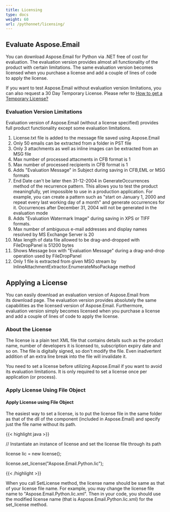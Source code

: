 ```yaml
---
title: Licensing
type: docs
weight: 60
url: /pythonnet/licensing/
---
```



## **Evaluate Aspose.Email**
You can download Aspose.Email for Python via .NET free of cost for evaluation. The evaluation version provides almost all functionality of the product with certain limitations. The same evaluation version becomes licensed when you purchase a license and add a couple of lines of code to apply the license.

If you want to test Aspose.Email without evaluation version limitations, you can also request a 30 Day Temporary License. Please refer to [How to get a Temporary License?](https://purchase.aspose.com/temporary-license)
### **Evaluation Version Limitations**
Evaluation version of Aspose.Email (without a license specified) provides full product functionality except some evaluation limitations.

1. License.txt file is added to the message file saved using Aspose.Email
1. Only 50 emails can be extracted from a folder in PST file
1. Only 3 attachments as well as inline images can be extracted from an MSG file
1. Max number of processed attacments in CFB format is 1
1. Max number of processed recipients in CFB format is 1
1. Adds "Evaluation Message" in Subject during saving in CFB,EML or MSG formats
1. End Date can't be later then 31-12-2004 in GenerateOccurrences method of the recurrence pattern. This allows you to test the product meaningfully, yet impossible to use in a production application. For example, you can create a pattern such as "start on January 1, 2000 and repeat every last working day of a month" and generate occurrences for it. Occurrences after December 31, 2004 will not be generated in the evaluation mode
1. Adds "Evaluation Watermark Image" during saving in XPS or TIFF formats.
1. Max number of ambiguous e-mail addresses and display names resolved by MS Exchange Server is 20
1. Max length of data file allowed to be drag-and-dropped with FileDropPanel is 51200 bytes
1. Shows Message box with "Evaluation Message" during a drag-and-drop operation used by FileDropPanel
1. Only 1 file is extracted from given MSO stream by InlineAttachmentExtractor.EnumerateMsoPackage method
## **Applying a License**
You can easily download an evaluation version of Aspose.Email from its download page. The evaluation version provides absolutely the same capabilities as the licensed version of Aspose.Email. Furthermore, evaluation version simply becomes licensed when you purchase a license and add a couple of lines of code to apply the license.
### **About the License**
The license is a plain text XML file that contains details such as the product name, number of developers it is licensed to, subscription expiry date and so on. The file is digitally signed, so don't modify the file. Even inadvertent addition of an extra line break into the file will invalidate it.

You need to set a license before utilizing Aspose.Email if you want to avoid its evaluation limitations. It is only required to set a license once per application (or process).
### **Apply License Using File Object**
#### **Apply License using File Object**
The easiest way to set a license, is to put the license file in the same folder as that of the dll of the component (included in Aspose.Email) and specify just the file name without its path.

{{< highlight java >}}

 // Instantiate an instance of license and set the license file through its path

license lic = new license();

license.set_license("Aspose.Email.Python.lic");

{{< /highlight >}}

When you call SetLicense method, the license name should be same as that of your license file name. For example, you may change the license file name to "Aspose.Email.Python.lic.xml". Then in your code, you should use the modified license name (that is Aspose.Email.Python.lic.xml) for the set_license method.
